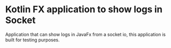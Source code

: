 # Kotlin FX application to show logs in Socket

Application that can show logs in JavaFx from a socket io, this application is built for testing purposes.